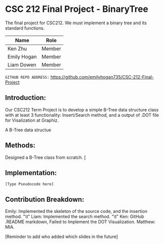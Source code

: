 # CSC 212 Final Project - BinaryTree
The final project for CSC212. We must implement a binary tree and its standard functions.


|      Name     |     Role    |
| ------------- | ------------- |
| Ken Zhu       | Member  |
| Emily Hogan   | Member  |
| Liam Dowen    | Member  |

`GITHUB REPO ADDRESS:` https://github.com/emilyhogan735/CSC-212-Final-Project

## Introduction:
Our CSC212 Term Project is to develop a simple B-Tree data structure class with at least 3 functionality:
Insert/Search method, and a output of .DOT file for Visalization at Graphiz.

A B-Tree data structue

## Methods:
Designed a B-Tree class from scratch.
[

## Implementation:
```
[Type Pseudocode here]
```

## Contribution Breakdown:
Emily: Implemented the skeleton of the source code, and the insertion method. "\t"
Liam: Implemented the search method. "\t"
Ken: GitHub .README markdown, Failed to Implement the DOT Visualization.
Matthew: MIA.

[Reminder to add who added which slides in the future]
